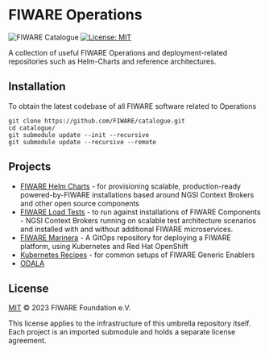 # FIWARE Operations

![FIWARE Catalogue](https://nexus.lab.fiware.org/repository/raw/public/badges/chapters/deployment-tools.svg)
[![License: MIT](https://img.shields.io/github/license/fiware/operations.svg)](https://opensource.org/licenses/MIT)

A collection of useful FIWARE Operations and deployment-related repositories such as Helm-Charts and reference architectures.

## Installation

To obtain the latest codebase of all FIWARE software related to Operations

```console
git clone https://github.com/FIWARE/catalogue.git
cd catalogue/
git submodule update --init --recursive
git submodule update --recursive --remote
```

## Projects

- [FIWARE Helm Charts](./helm-charts) - for provisioning scalable, production-ready powered-by-FIWARE installations based around NGSI Context Brokers and other open source components
- [FIWARE Load Tests](./load-tests) - to run against installations of FIWARE Components - NGSI Context Brokers running on scalable test architecture scenarios and installed with and without additional FIWARE microservices.
- [FIWARE Marinera](./marinera) -  A GitOps repository for deploying a FIWARE platform, using Kubernetes and Red Hat OpenShift
- [Kubernetes Recipes](kubernetes-recipes) - for common setups of FIWARE Generic Enablers
- [ODALA](./odala)


## License

[MIT](LICENSE) © 2023 FIWARE Foundation e.V. 

This license applies to the infrastructure of this umbrella repository itself.
Each project is an imported submodule and holds a separate license agreement.
